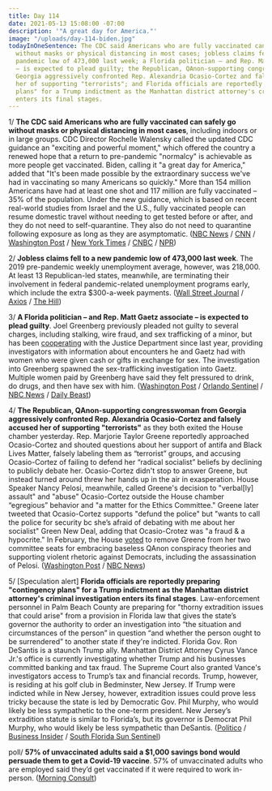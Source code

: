 ```yaml
---
title: Day 114
date: 2021-05-13 15:08:00 -07:00
description: '"A great day for America."'
image: "/uploads/day-114-biden.jpg"
todayInOneSentence: The CDC said Americans who are fully vaccinated can safely go
  without masks or physical distancing in most cases; jobless claims fell to a new
  pandemic low of 473,000 last week; a Florida politician – and Rep. Matt Gaetz associate
  – is expected to plead guilty; the Republican, QAnon-supporting congresswoman from
  Georgia aggressively confronted Rep. Alexandria Ocasio-Cortez and falsely accused
  her of supporting "terrorists"; and Florida officials are reportedly preparing "contingency
  plans" for a Trump indictment as the Manhattan district attorney's criminal investigation
  enters its final stages.
---
```


1/ **The CDC said Americans who are fully vaccinated can safely go without masks or physical distancing in most cases**, including indoors or in large groups. CDC Director Rochelle Walensky called the updated CDC guidance an "exciting and powerful moment," which offered the country a renewed hope that a return to pre-pandemic "normalcy" is achievable as more people get vaccinated. Biden, calling it "a great day for America," added that "It's been made possible by the extraordinary success we've had in vaccinating so many Americans so quickly." More than 154 million Americans have had at least one shot and 117 million are fully vaccinated – 35% of the population. Under the new guidance, which is based on recent real-world studies from Israel and the U.S., fully vaccinated people can resume domestic travel without needing to get tested before or after, and they do not need to self-quarantine. They also do not need to quarantine following  exposure as long as they are asymptomatic. ([NBC News](https://www.nbcnews.com/politics/white-house/white-house-celebrates-new-end-mask-requirement-fully-vaccinated-n1267285) / [CNN](https://www.cnn.com/2021/05/13/health/cdc-mask-guidance-vaccinated/index.html) / [Washington Post](https://www.washingtonpost.com/health/2021/05/13/cdc-says-fully-vaccinated-americans-no-longer-need-masks-indoors-or-outdoors-most-cases/) / [New York Times](https://www.nytimes.com/2021/05/13/health/cdc-masks-guidance.html) / [CNBC](https://www.cnbc.com/2021/05/13/cdc-says-fully-vaccinated-people-dont-need-to-wear-face-masks-indoors-or-outdoors-in-most-settings.html) / [NPR](https://www.npr.org/2021/05/13/996582891/fully-vaccinated-people-can-stop-wearing-masks-indoors-and-outdoors-cdc-says))

2/ **Jobless claims fell to a new pandemic low of 473,000 last week**. The 2019 pre-pandemic weekly unemployment average, however, was 218,000. At least 13 Republican-led states, meanwhile, are terminating their involvement in federal pandemic-related unemployment programs early, which include the extra $300-a-week payments. ([Wall Street Journal](https://www.wsj.com/articles/weekly-jobless-claims-coronavirus-05-13-2021-11620849983) / [Axios](https://www.axios.com/states-federal-unemployment-benefits-end-5ec90d27-4b43-4399-abaa-3a57925df671.html) / [The Hill](https://thehill.com/policy/finance/553294-jobless-claims-drop-to-pandemic-low-473000))

3/ **A Florida politician – and Rep. Matt Gaetz associate – is expected to plead guilty**. Joel Greenberg previously pleaded not guilty to several charges, including stalking, wire fraud, and sex trafficking of a minor, but has been [cooperating](https://whatthefuckjusthappenedtoday.com/2021/04/14/day-85/#6-matt-gaetz%E2%80%99s-associate-has-been-co) with the Justice Department since last year, providing investigators with information about encounters he and Gaetz had with women who were given cash or gifts in exchange for sex. The investigation into Greenberg spawned the sex-trafficking investigation into Gaetz. Multiple women paid by Greenberg have said they felt pressured to drink, do drugs, and then have sex with him. ([Washington Post](https://www.washingtonpost.com/national-security/matt-gaetz-joel-greenberg-plea-deal-/2021/05/13/bb55ae54-af54-11eb-b476-c3b287e52a01_story.html) / [Orlando Sentinel](https://www.orlandosentinel.com/news/seminole-county/os-ne-joel-greenberg-plea-agreement-deal-20210513-ngxccmxtazhk5jfo7kwut47oga-story.html) / [NBC News](https://www.nbcnews.com/politics/politics-news/matt-gaetz-associate-expected-plead-guilty-case-spawned-sex-trafficking-n1267258) / [Daily Beast](https://www.thedailybeast.com/4-women-say-matt-gaetzs-wingman-pressured-them-to-have-sex))

4/ **The Republican, QAnon-supporting congresswoman from Georgia aggressively confronted Rep. Alexandria Ocasio-Cortez and falsely accused her of supporting "terrorists"** as they both exited the House chamber yesterday. Rep. Marjorie Taylor Greene reportedly approached Ocasio-Cortez and shouted questions about her support of antifa and Black Lives Matter, falsely labeling them as “terrorist” groups, and accusing Ocasio-Cortez of failing to defend her “radical socialist” beliefs by declining to publicly debate her. Ocasio-Cortez didn't stop to answer Greene, but instead turned around threw her hands up in the air in exasperation. House Speaker Nancy Pelosi, meanwhile, called Greene's decision to "verbal\[ly\] assault" and "abuse" Ocasio-Cortez outside the House chamber “egregious” behavior and "a matter for the Ethics Committee." Greene later tweeted that Ocasio-Cortez supports "defund the police" but "wants to call the police for security bc she’s afraid of debating with me about her socialist" Green New Deal, adding that Ocasio-Crotez was "a fraud & a hypocrite." In February, the House [voted](https://whatthefuckjusthappenedtoday.com/2021/02/05/day-17/#5-the-house-voted-to-remove-marjorie) to remove Greene from her two committee seats for embracing baseless QAnon conspiracy theories and supporting violent rhetoric against Democrats, including the assassination of Pelosi. ([Washington Post](https://www.washingtonpost.com/politics/greene-ocasio-cortez/2021/05/12/fd61d664-b37e-11eb-a3b5-f994536fe84a_story.html) / [NBC News](https://www.nbcnews.com/politics/congress/rep-majorie-taylor-greene-shouts-aoc-outside-house-accuses-democrat-n1267206))

5/ \[Speculation alert\] **Florida officials are reportedly preparing "contingency plans" for a Trump indictment as the Manhattan district attorney's criminal investigation enters its final stages**. Law-enforcement personnel in Palm Beach County are preparing for "thorny extradition issues that could arise" from a provision in Florida law that gives the state’s governor the authority to order an investigation into “the situation and circumstances of the person” in question “and whether the person ought to be surrendered” to another state if they're indicted. Florida Gov. Ron DeSantis is a staunch Trump ally. Manhattan District Attorney Cyrus Vance Jr.'s office is currently investigating whether Trump and his businesses committed banking and tax fraud. The Supreme Court also granted Vance's investigators access to Trump’s tax and financial records. Trump, however, is residing at his golf club in Bedminster, New Jersey. If Trump were indicted while in New Jersey, however, extradition issues could prove less tricky because the state is led by Democratic Gov. Phil Murphy, who would likely be less sympathetic to the one-term president. New Jersey’s extradition statute is similar to Florida’s, but its governor is Democrat Phil Murphy, who would likely be less sympathetic than DeSantis. ([Politico](https://www.politico.com/newsletters/playbook/2021/05/13/how-palm-beach-is-preparing-for-a-possible-trump-indictment-492836?nname=playbook&nid=0000014f-1646-d88f-a1cf-5f46b7bd0000&nrid=0000014e-f0ed-dd93-ad7f-f8edad790000&nlid=630318) / [Business Insider](https://www.businessinsider.com/palm-beach-trump-indictment-manhattan-da-vance-investigation-report-2021-5) / [South Florida Sun Sentinel](https://www.sun-sentinel.com/news/politics/fl-ne-desantis-trump-block-extradition-20210513-6yxlhfk7jbcjpi2mdi7jmr5mse-story.html))

poll/ **57% of unvaccinated adults said a $1,000 savings bond would persuade them to get a Covid-19 vaccine**. 57% of unvaccinated adults who are employed said they’d get vaccinated if it were required to work in-person. ([Morning Consult](https://morningconsult.com/2021/05/13/covid-19-vaccine-incentives-penalties-poll/))